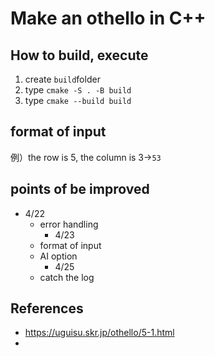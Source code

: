 # Make an othello in C++

## How to build, execute
1. create `build`folder
2. type `cmake -S . -B build`
3. type `cmake --build build`

## format of input
例）the row is 5, the column is 3$\rightarrow$`53`

## points of be improved
- 4/22
  - error handling
    - 4/23
  - format of input
  - AI option
    - 4/25
  - catch the log


## References
- https://uguisu.skr.jp/othello/5-1.html
- 